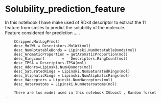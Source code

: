 # Solubility_prediction_feature


In this notebook I have make used of RDkit descriptor to extract the 11 feature from smiles to predict the solubility of the molecule.  
        Feature considered for prediction .....
        
        CCrippen.MolLogP(mol)
        desc_MolWt = Descriptors.MolWt(mol)
        desc_NumRotatableBonds = Lipinski.NumRotatableBonds(mol)
        desc_AromaticProportion = getAromaticProportion(mol)
        desc_Ringcount        =   Descriptors.RingCount(mol)
        desc_TPSA = Descriptors.TPSA(mol)
        desc_Hdonrs=Lipinski.NumHDonors(mol)
        desc_SaturatedRings = Lipinski.NumSaturatedRings(mol)   
        desc_AliphaticRings = Lipinski.NumAliphaticRings(mol) 
        desc_HAcceptors = Lipinski.NumHAcceptors(mol)
        desc_Heteroatoms = Lipinski.NumHeteroatoms(mol)
        
        There are two model used in this notebook XGboost , Random forset .
        
